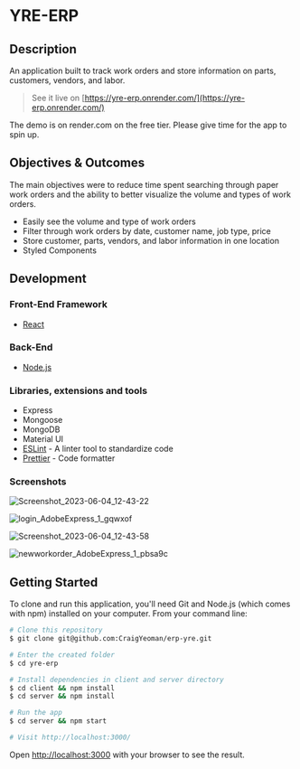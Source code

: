 # YRE-ERP

## Description

An application built to track work orders and store information on parts, customers, vendors, and labor.

> See it live on [https://yre-erp.onrender.com/](https://yre-erp.onrender.com/)

The demo is on render.com on the free tier.  Please give time for the app to spin up.  

## Objectives & Outcomes

The main objectives were to reduce time spent searching through paper work orders and the ability to better visualize the volume and types of work orders.  

- Easily see the volume and type of work orders
- Filter through work orders by date, customer name, job type, price
- Store customer, parts, vendors, and labor information in one location  
- Styled Components

## Development

### Front-End Framework

- [React](https://github.com/facebook/create-react-app)

### Back-End

- [Node.js](https://nodejs.org/en)

### Libraries, extensions and tools

- Express
- Mongoose
- MongoDB
- Material UI
- [ESLint](https://eslint.org/) - A linter tool to standardize code
- [Prettier](https://prettier.io/) - Code formatter


### Screenshots
![Screenshot_2023-06-04_12-43-22](https://github.com/CraigYeoman/erp-yre/assets/25626421/0f7a2bcf-3011-477f-a5f3-421dee8b6809)

![login_AdobeExpress_1_gqwxof](https://github.com/CraigYeoman/erp-yre/assets/25626421/f104cc4e-171e-44b8-92ef-9366252feffb)

![Screenshot_2023-06-04_12-43-58](https://github.com/CraigYeoman/erp-yre/assets/25626421/ef90fd1a-3674-429a-b421-6a4d7866d0bc)

![newworkorder_AdobeExpress_1_pbsa9c](https://github.com/CraigYeoman/erp-yre/assets/25626421/fbe942e1-0ca0-4568-961d-0df7a219eba4)

## Getting Started

To clone and run this application, you'll need Git and Node.js (which comes with npm) installed on your computer. From your command line:

```bash
# Clone this repository
$ git clone git@github.com:CraigYeoman/erp-yre.git

# Enter the created folder
$ cd yre-erp

# Install dependencies in client and server directory
$ cd client && npm install
$ cd server && npm install

# Run the app
$ cd server && npm start

# Visit http://localhost:3000/
```

Open [http://localhost:3000](http://localhost:3000) with your browser to see the result.

